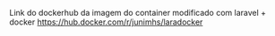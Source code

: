 Link do dockerhub da imagem do container modificado com laravel + docker
https://hub.docker.com/r/junimhs/laradocker
